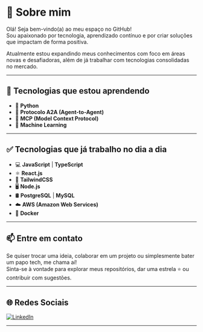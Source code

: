 # 👋 Sobre mim

Olá! Seja bem-vindo(a) ao meu espaço no GitHub!  
Sou apaixonado por tecnologia, aprendizado contínuo e por criar soluções que impactam de forma positiva.

Atualmente estou expandindo meus conhecimentos com foco em áreas novas e desafiadoras, além de já trabalhar com tecnologias consolidadas no mercado.

---

## 🚀 Tecnologias que estou aprendendo

- 🐍 **Python**
- 🔗 **Protocolo A2A (Agent-to-Agent)**
- 🧠 **MCP (Model Context Protocol)**
- 🤖 **Machine Learning**

---

## ✅ Tecnologias que já trabalho no dia a dia

- 💻 **JavaScript** | **TypeScript**
- ⚛️ **React.js**
- 🎨 **TailwindCSS**
- 🖥️ **Node.js**
- 🛢️ **PostgreSQL** | **MySQL**
- ☁️ **AWS (Amazon Web Services)**
- 🐳 **Docker**

---

## 📫 Entre em contato

Se quiser trocar uma ideia, colaborar em um projeto ou simplesmente bater um papo tech, me chama aí!  
Sinta-se à vontade para explorar meus repositórios, dar uma estrela ⭐ ou contribuir com sugestões.

---

## 🌐 Redes Sociais


[![LinkedIn](https://img.shields.io/badge/LinkedIn-0A66C2?style=for-the-badge&logo=linkedin&logoColor=white)](https://www.linkedin.com/in/guilherme-cond%C3%A9-a51558216?utm_source=share&utm_campaign=share_via&utm_content=profile&utm_medium=ios_app)
&nbsp;&nbsp;

---

